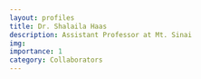 ```yaml
---
layout: profiles
title: Dr. Shalaila Haas
description: Assistant Professor at Mt. Sinai
img: 
importance: 1
category: Collaborators
---
```


